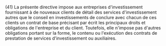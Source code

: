 (41) La présente directive impose aux entreprises d'investissement fournissant à de nouveaux clients de détail des services d'investissement autres que le conseil en investissements de conclure avec chacun de ces clients un contrat de base précisant par écrit les principaux droits et obligations de l'entreprise et du client. Toutefois, elle n'impose pas d'autres obligations portant sur la forme, le contenu ou l'exécution des contrats de prestation de services d'investissement ou auxiliaires.
